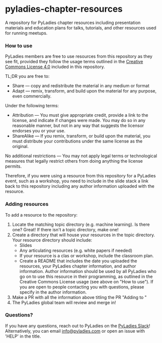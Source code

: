 # pyladies-chapter-resources
A repository for PyLadies chapter resources including presentation materials and education plans for talks, tutorials, and other resources used for running meetups. 

### How to use

PyLadies members are free to use resources from this repository as they see fit, provided they follow the usage terms outlined in the [Creative Commons License 4.0](https://creativecommons.org/licenses/by-sa/4.0/) included in this repository.

TL;DR you are free to:

* Share — copy and redistribute the material in any medium or format
* Adapt — remix, transform, and build upon the material for any purpose, even commercially.

Under the following terms:

* Attribution — You must give appropriate credit, provide a link to the license, and indicate if changes were made. You may do so in any reasonable manner, but not in any way that suggests the licensor endorses you or your use.
* ShareAlike — If you remix, transform, or build upon the material, you must distribute your contributions under the same license as the original.

No additional restrictions — You may not apply legal terms or technological measures that legally restrict others from doing anything the license permits.

Therefore, if you were using a resource from this repository for a PyLadies event, such as a workshop, you need to include in the slide stack a link back to this repository including any author information uploaded with the resource.

### Adding resources

To add a resource to the repository:

1. Locate the matching topic directory (e.g. machine learning). Is there one? Great! If there isn't a topic directory, make one! 
2. Create a directory that will house your resources in the topic directory. Your resource directory should include: 
    - Slides
    - Any articulating resources (e.g. white papers if needed)
    - If your resource is a clas or workshop, include the classroom plan.
    - Create a README that includes the date you uploaded the resources, your PyLadies chapter information, and author information. Author information should be used by all PyLadies who go on to use this resource in their programming, as outlined in the Creative Commons License usage (see above on "How to use"). If you are open to people contacting you with questions, please specify in the author information.
3. Make a PR with all the information above titling the PR "Adding <Resource Name> to <Topic Directory>"
4. The PyLadies global team will review and merge in!

### Questions?

If you have any questions, reach out to PyLadies on the [PyLadies Slack](https://slackin.pyladies.com/)! Alternatively, you can email info@pyladies.com or open an issue with 'HELP' in the title. 